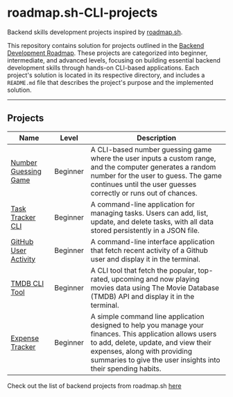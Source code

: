 # roadmap.sh-CLI-projects
Backend skills development projects inspired by [roadmap.sh](https://roadmap.sh).

This repository contains solution for projects outlined in the [Backend Development Roadmap](https://roadmap.sh/backend). These projects are categorized into beginner, intermediate, and advanced levels, focusing on building essential backend development skills through hands-on CLI-based applications.
Each project's solution is located in its respective directory, and includes a `README.md` file that describes the project's purpose and the implemented solution.

---

## Projects

| Name                                                                     | Level    | Description                                                                                                                                                                                                                                      |
|--------------------------------------------------------------------------|----------|--------------------------------------------------------------------------------------------------------------------------------------------------------------------------------------------------------------------------------------------------|
| [Number Guessing Game](https://roadmap.sh/projects/number-guessing-game) | Beginner | A CLI-based number guessing game where the user inputs a custom range, and the computer generates a random number for the user to guess. The game continues until the user guesses correctly or runs out of chances.                             | 
| [Task Tracker CLI](https://roadmap.sh/projects/task-tracker)             | Beginner | A command-line application for managing tasks. Users can add, list, update, and delete tasks, with all data stored persistently in a JSON file.                                                                                                  |
| [GitHub User Activity](https://roadmap.sh/projects/github-user-activity) | Beginner | A command-line interface application that fetch recent activity of a Github user and display it in the terminal.                                                                                                                                 |
| [TMDB CLI Tool](https://roadmap.sh/projects/tmdb-cli)                    | Beginner | A CLI tool that  fetch  the popular, top-rated, upcoming and now playing movies data using The Movie Database (TMDB) API and display it in the terminal.                                                                                         |
| [Expense Tracker](https://roadmap.sh/projects/expense-tracker)           | Beginner | A simple command line application designed to help you manage your finances. This application allows users to add, delete, update, and view their expenses, along with providing summaries to give the user insights into their spending habits. |





Check out the list of backend projects from roadmap.sh [here](https://roadmap.sh/backend/projects)